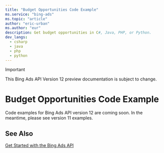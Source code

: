 ```yaml
---
title: "Budget Opportunities Code Example"
ms.service: "bing-ads"
ms.topic: "article"
author: "eric-urban"
ms.author: "eur"
description: Get budget opportunities in C#, Java, PHP, or Python.
dev_langs:
  - csharp
  - java
  - php
  - python
---
```

> [!IMPORTANT]
> This Bing Ads API Version 12 preview documentation is subject to change.

# Budget Opportunities Code Example
Code examples for Bing Ads API version 12 are coming soon. In the meantime, please see version 11 examples.

## See Also
[Get Started with the Bing Ads API](get-started.md)  
